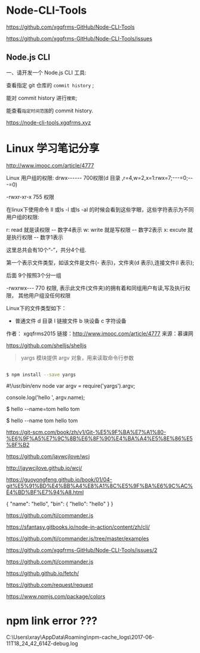 # Node-CLI-Tools




https://github.com/xgqfrms-GitHub/Node-CLI-Tools

https://github.com/xgqfrms-GitHub/Node-CLI-Tools/issues



## Node.js CLI 

一、请开发一个 Node.js CLI 工具:

查看指定 git 仓库的 `commit history` ; 

能对 commit history 进行`搜索`; 

能查看`指定时间范围`的 commit history. 

https://node-cli-tools.xgqfrms.xyz





# Linux 学习笔记分享


http://www.imooc.com/article/4777

Linux 用户组的权限: drwx------ 700权限(d 目录 ,r=4,w=2,x=1:rwx=7;---=0;---=0)


-rwxr-xr-x 755 权限


在linux下使用命令 ll 或ls -l 或ls -al 的时候会看到这些字眼，这些字符表示为不同用户组的权限:

r: read 就是读权限 -- 数字4表示
w: write 就是写权限 -- 数字2表示
x: excute 就是执行权限 -- 数字1表示

这里总共会有10个“-”，共分4个组.

第一个表示文件类型，如该文件是文件(- 表示)，文件夹(d 表示),连接文件(l 表示);

后面 9个按照3个分一组

-rwxrwx--- 770 权限, 表示此文件(文件夹)的拥有着和同组用户有读,写及执行权限， 其他用户组没任何权限


Linux下的文件类型如下：

- 普通文件
d 目录
l 链接文件
b 块设备
c 字符设备




作者： xgqfrms2015 
链接：http://www.imooc.com/article/4777
来源：慕课网




https://github.com/shelljs/shelljs





> yargs 模块提供 argv 对象，用来读取命令行参数

```sh
    
$ npm install --save yargs


```

#!/usr/bin/env node
var argv = require('yargs').argv;

console.log('hello ', argv.name);




$ hello --name=tom
hello tom

$ hello --name tom
hello tom



https://git-scm.com/book/zh/v1/Git-%E5%9F%BA%E7%A1%80-%E6%9F%A5%E7%9C%8B%E6%8F%90%E4%BA%A4%E5%8E%86%E5%8F%B2



https://github.com/jaywcjlove/wcj

http://jaywcjlove.github.io/wcj/


https://guoyongfeng.github.io/book/01/04-git%E5%91%BD%E4%BB%A4%E8%A1%8C%E5%9F%BA%E6%9C%AC%E4%BD%BF%E7%94%A8.html




{
    "name": "hello",
    "bin": {
        "hello": "hello"
    }
}



https://github.com/tj/commander.js

https://sfantasy.gitbooks.io/node-in-action/content/zh/cli/


https://github.com/tj/commander.js/tree/master/examples


https://github.com/xgqfrms-GitHub/Node-CLI-Tools/issues/2



https://github.com/tj/commander.js

https://github.github.io/fetch/

https://github.com/request/request




https://www.npmjs.com/package/colors



# npm link error ???



C:\Users\xray\AppData\Roaming\npm-cache\_logs\2017-06-11T18_24_42_614Z-debug.log






